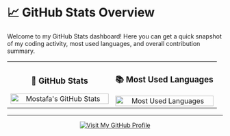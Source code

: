 # 📈 GitHub Stats Overview

Welcome to my GitHub Stats dashboard! Here you can get a quick snapshot of my coding activity, most used languages, and overall contribution summary.

<table>
  <tr>
    <td align="center" width="50%">
      <h3>🔧 GitHub Stats</h3>
      <img src="https://github-readme-stats.vercel.app/api?username=Mostafa-SAID7&show_icons=true&theme=github-dark&hide_border=false&count_private=true" alt="Mostafa's GitHub Stats" width="100%" />
    </td>
    <td align="center" width="50%">
      <h3>📚 Most Used Languages</h3>
      <img src="https://github-readme-stats.vercel.app/api/top-langs/?username=Mostafa-SAID7&layout=compact&theme=github-dark&hide_border=false" alt="Most Used Languages" width="100%" />
    </td>
  </tr>
</table>

---

<p align="center">
  <a href="https://github.com/Mostafa-SAID7" target="_blank">
    <img src="https://img.shields.io/badge/🔗 Visit My GitHub Profile-181717?style=for-the-badge&logo=github&logoColor=white" alt="Visit My GitHub Profile"/>
  </a>
</p>

